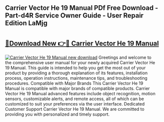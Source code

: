 ## Carrier Vector He 19 Manual PDf Free Download - Part-d4R Service Owner Guide - User Repair Edition LaMjg

# <h2><a href="http://bc14060.oget.top/?id=Carrier+Vector+He+19+Manual">🔗Download New 👉🔴 Carrier Vector He 19 Manual</a></h2>

[![Carrier Vector He 19 Manual new download](https://i.imgur.com/5g1atiW.png)](http://bc14060.oget.top/?id=Carrier+Vector+He+19+Manual)
Greetings and welcome to the comprehensive user manual for your newly acquired Carrier Vector He 19 Manual. This guide is intended to help you get the most out of your product by providing a thorough explanation of its features, installation process, operation instructions, maintenance tips, and troubleshooting procedures. Compatible with Major Brands This Carrier Vector He 19 Manual is compatible with major brands of compatible products. Carrier Vector He 19 Manual advanced features include object recognition, motion sensors, customizable alerts, and remote access, all of which can be customized to suit your preferences via the user interface. Dedicated Customer Support Carrier Vector He 19 Manual. We are committed to providing you with personalized and timely support.
